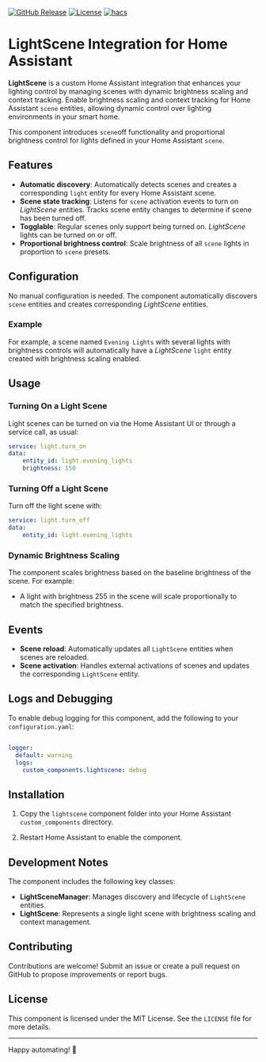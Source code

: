 <!-- markdownlint-disable first-line-heading -->
<!-- markdownlint-disable no-inline-html -->

[![GitHub Release](https://img.shields.io/github/release/markfrancisonly/ha-lightscene.svg?style=flat-square)](https://github.com/markfrancisonly/ha-lightscene/releases)
[![License](https://img.shields.io/github/license/markfrancisonly/ha-lightscene.svg?style=flat-square)](LICENSE)
[![hacs](https://img.shields.io/badge/HACS-default-orange.svg?style=flat-square)](https://hacs.xyz)


# LightScene Integration for Home Assistant

**LightScene** is a custom Home Assistant integration that enhances your lighting control by managing scenes with dynamic brightness scaling and context tracking. Enable brightness scaling and context tracking for  Home Assistant `scene` entities, allowing dynamic control over lighting environments in your smart home. 

This component introduces `scene`off functionality and proportional brightness control for lights defined in your Home Assistant `scene`.
    
## Features

-  **Automatic discovery**: Automatically detects scenes and creates a corresponding `light` entity for every Home Assistant scene. 
- **Scene state tracking**: Listens for `scene` activation events to turn on *LightScene* entities. Tracks scene entity changes to determine if scene has been turned off.
- **Togglable**: Regular scenes only support being turned on. *LightScene* lights can be turned on or off. 
-  **Proportional brightness control**: Scale brightness of all `scene` lights in proportion to `scene` presets.

## Configuration

No manual configuration is needed. The component automatically discovers `scene` entities and creates corresponding *LightScene* entities.

### Example

For example, a scene named `Evening Lights` with several lights with brightness controls will automatically have a *LightScene* `light` entity created with brightness scaling enabled.

## Usage

### Turning On a Light Scene

Light scenes can be turned on via the Home Assistant UI or through a service call, as usual:

```yaml
service: light.turn_on
data:
	entity_id: light.evening_lights
	brightness: 150
```

### Turning Off a Light Scene

Turn off the light scene with:

```yaml
service: light.turn_off
data:
	entity_id: light.evening_lights
```

### Dynamic Brightness Scaling

The component scales brightness based on the baseline brightness of the scene. For example:

- A light with brightness 255 in the scene will scale proportionally to match the specified brightness.

## Events

-  **Scene reload**: Automatically updates all `LightScene` entities when scenes are reloaded.
-  **Scene activation**: Handles external activations of scenes and updates the corresponding `LightScene` entity.

## Logs and Debugging

To enable debug logging for this component, add the following to your `configuration.yaml`:

```yaml

logger:
  default: warning
  logs:
    custom_components.lightscene: debug

```

## Installation

1. Copy the `lightscene` component folder into your Home Assistant `custom_components` directory.

2. Restart Home Assistant to enable the component.
 

## Development Notes

The component includes the following key classes:

-  **LightSceneManager**: Manages discovery and lifecycle of `LightScene` entities.
-  **LightScene**: Represents a single light scene with brightness scaling and context management.

  
## Contributing

Contributions are welcome! Submit an issue or create a pull request on GitHub to propose improvements or report bugs.


## License

This component is licensed under the MIT License. See the `LICENSE` file for more details.

---

Happy automating! 🎉
